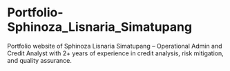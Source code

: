 # Portfolio-Sphinoza_Lisnaria_Simatupang
Portfolio website of Sphinoza Lisnaria Simatupang – Operational Admin and Credit Analyst with 2+ years of experience in credit analysis, risk mitigation, and quality assurance.
